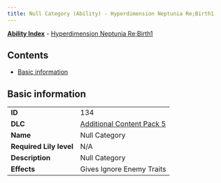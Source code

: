 ```yaml
---
title: Null Category (Ability) - Hyperdimension Neptunia Re;Birth1
---
```


[**Ability Index**](/neptunia/rb1/ability/index.html) - [Hyperdimension Neptunia Re;Birth1](/neptunia/rb1)

## Contents

- [Basic information](#basic-information)

## Basic information

|   |   |
| -- | -- |
| **ID** | 134 |
| **DLC** | [Additional Content Pack 5](/neptunia/rb1/dlc/14-pack5.html) |
| **Name** | Null Category |
| **Required Lily level** | N/A |
| **Description** | Null Category |
| **Effects** | Gives Ignore Enemy Traits |

